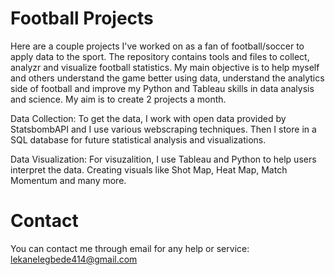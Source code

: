# Football Projects
Here are a couple projects I've worked on as a fan of football/soccer to apply data to the sport. The repository contains tools and files to collect, analyzr and visualize football statistics. My main objective is to help myself and others understand the game better using data, understand the analytics side of football and improve my Python and Tableau skills in data analysis and science. My aim is to create 2 projects a month.

Data Collection: To get the data, I work with open data provided by StatsbombAPI and I use various webscraping techniques. Then I store in a SQL database for future statistical analysis and visualizations.

Data Visualization: For visuzalition, I use Tableau and Python to help users interpret the data. Creating visuals like Shot Map, Heat Map, Match Momentum and many more.

# Contact
You can contact me through email for any help or service: lekanelegbede414@gmail.com